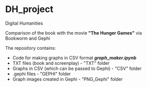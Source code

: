 # DH_project
Digital Humanities

Comparison of the book with the movie **"The Hunger Games"** via Bookworm and Gephi

The repository contains:
* Code for making graphs in CSV format  ***graph_maker.ipynb*** 
* TXT files (book and screenplay) - "TXT" folder
* Graphs in CSV (which can be passed to Gephi) - "CSV" folder
* .gephi files - "GEPHI" folder
* Graph images created in Gephi - "PNG_Gephi" folder
